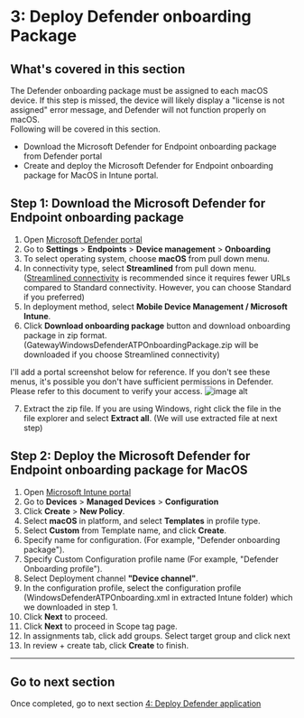# 3: Deploy Defender onboarding Package

## What's covered in this section
The Defender onboarding package must be assigned to each macOS device. If this step is missed, the device will likely display a "license is not assigned" error message, and Defender will not function properly on macOS.  
Following will be covered in this section.    
- Download the Microsoft Defender for Endpoint onboarding package from Defender portal
- Create and deploy the Microsoft Defender for Endpoint onboarding package for MacOS in Intune portal.

## Step 1: Download the Microsoft Defender for Endpoint onboarding package
1. Open [Microsoft Defender portal](https://security.microsoft.com)
2. Go to **Settings** > **Endpoints** > **Device management** > **Onboarding**
3. To select operating system, choose **macOS** from pull down menu.
4. In connectivity type, select **Streamlined** from pull down menu.  
   ([Streamlined connectivity](https://learn.microsoft.com/en-us/defender-endpoint/configure-device-connectivity?view=o365-worldwide&branch=connect-devices) is recommended since it requires fewer URLs compared to Standard connectivity. However, you can choose Standard if you preferred)
5. In deployment method, select **Mobile Device Management / Microsoft Intune**.
6. Click **Download onboarding package** button and download onboarding package in zip format. (GatewayWindowsDefenderATPOnboardingPackage.zip will be downloaded if you choose Streamlined connectivity)

I'll add a portal screenshot below for reference.
If you don't see these menus, it's possible you don't have sufficient permissions in Defender. Please refer to this document to verify your access.
![image alt](https://github.com/yujiaoMSFT/mde-temp/blob/c2241e2fa4df4f6a4ca655f2cb7270106de7378b/images/macOS/MDE-Download-OnboardingPackage1.png)

7. Extract the zip file. If you are using Windows, right click the file in the file explorer and select **Extract all**. (We will use extracted file at next step)

## Step 2: Deploy the Microsoft Defender for Endpoint onboarding package for MacOS

1. Open [Microsoft Intune portal](https://aka.ms/memac)
2. Go to **Devices** > **Managed Devices** > **Configuration**
3. Click **Create** > **New Policy**.
4. Select **macOS** in platform, and select **Templates** in profile type.
5. Select **Custom** from Template name, and click **Create**.
6. Specify name for configuration. (For example, "Defender onboarding package"). 
7. Specify Custom Configuration profile name (For example, "Defender Onboarding profile").
8. Select Deployment channel **"Device channel"**.
9. In the configuration profile, select the configuration profile (WindowsDefenderATPOnboarding.xml in extracted Intune folder) which we downloaded in step 1.
10. Click **Next** to proceed.
11. Click **Next** to proceed in Scope tag page.
12. In assignments tab, click add groups. Select target group and click next
13. In review + create tab, click **Create** to finish.

***
## Go to next section  
Once completed, go to next section [4: Deploy Defender application](https://github.com/yujiaoMSFT/Microsoft-Defender-For-Endpoint/blob/main/macOS/Deploy-MDE-macOS-with-Intune/4_Deploy_Defender_App.md)
